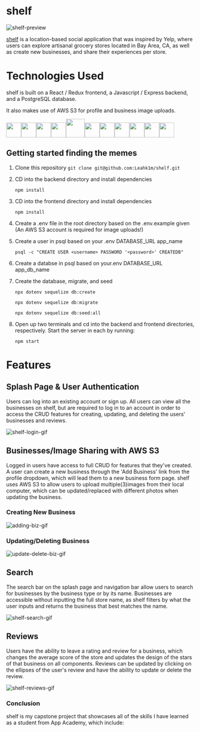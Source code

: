 # shelf
![shelf-preview](https://user-images.githubusercontent.com/86897050/167750993-94f82f82-e720-4bcc-9d16-c44565afa759.jpg)

[shelf](https://shelf-checkout.herokuapp.com/) is a location-based social application that was inspired by Yelp, where users can explore artisanal grocery stores located in Bay Area, CA, as well as create new businesses, and share their experiences per store.

# Technologies Used

shelf is built on a React / Redux frontend, a Javascript / Express backend, and a PostgreSQL database.

It also makes use of AWS S3 for profile and business image uploads.

<img  src="https://cdn.jsdelivr.net/gh/devicons/devicon/icons/javascript/javascript-original.svg"  height=40/><img src="https://cdn.jsdelivr.net/gh/devicons/devicon/icons/react/react-original.svg" height=40/><img src="https://cdn.jsdelivr.net/gh/devicons/devicon/icons/redux/redux-original.svg" height=40/><img src="https://cdn.jsdelivr.net/gh/devicons/devicon/icons/nodejs/nodejs-plain-wordmark.svg" height=40/><img src="https://cdn.jsdelivr.net/gh/devicons/devicon/icons/express/express-original-wordmark.svg" height=50/><img  src="https://cdn.jsdelivr.net/gh/devicons/devicon/icons/postgresql/postgresql-original.svg"  height=40/><img  src="https://cdn.jsdelivr.net/gh/devicons/devicon/icons/sequelize/sequelize-original.svg"  height=40/><img  src="https://cdn.jsdelivr.net/gh/devicons/devicon/icons/css3/css3-original.svg"  height=40/><img  src="https://cdn.jsdelivr.net/gh/devicons/devicon/icons/html5/html5-original.svg"  height=40/><img  src="https://cdn.jsdelivr.net/gh/devicons/devicon/icons/git/git-original.svg"  height=40/><img  src="https://cdn.jsdelivr.net/gh/devicons/devicon/icons/vscode/vscode-original.svg"  height=40/>

## Getting started finding the memes

1. Clone this repository
   ```git clone git@github.com:Leahk1m/shelf.git```

2. CD into the backend directory and install dependencies

    ```npm install```
    
3. CD into the frontend directory and install dependencies

    ```npm install```
    
4.  Create a .env file in the root directory based on the .env.example given (An AWS S3 account is required for image uploads!)
      

5.  Create a user in psql based on your .env DATABASE_URL app_name

    ```psql -c "CREATE USER <username> PASSWORD '<password>' CREATEDB"```

6.  Create a databse in psql based on your.env DATABASE_URL app_db_name

7. Create the database, migrate, and seed

    ```npx dotenv sequelize db:create```

    ```npx dotenv sequelize db:migrate```

    ```npx dotenv sequelize db:seed:all```
    
 8. Open up two terminals and cd into the backend and frontend directories, respectively. Start the server in each by running:

	```npm start```
 
 
 # Features

## Splash Page & User Authentication

Users can log into an existing account or sign up. All users can view all the businesses on shelf, but are required to log in to an account in order to access the CRUD features for creating, updating, and deleting the users' businesses and reviews. 

![shelf-login-gif](https://user-images.githubusercontent.com/86897050/168508087-618244aa-21ab-4e4f-83f2-12e348faf617.gif)


## Businesses/Image Sharing with AWS S3
Logged in users have access to full CRUD for features that they've created. A user can create a new business through the 'Add Business' link from the profile dropdown, which will lead them to a new business form page. shelf uses AWS S3 to allow users to upload multiple(3)images from their local computer, which can be updated/replaced with different photos when updating the business. 

### Creating New Business
![adding-biz-gif](https://user-images.githubusercontent.com/86897050/168509467-8acd2d7d-f690-4f1e-b485-86e69e192a0d.gif)

### Updating/Deleting Business
![update-delete-biz-gif](https://user-images.githubusercontent.com/86897050/168510090-1d197f83-810b-4140-8667-b5430124a369.gif)



## Search
The search bar on the splash page and navigation bar allow users to search for businesses by the business type or by its name. Businesses are accessible without inputting the full store name, as shelf filters by what the user inputs and returns the business that best matches the name. 

![shelf-search-gif](https://user-images.githubusercontent.com/86897050/168510522-964b7453-cc76-4626-8254-fc121429d1f5.gif)

## Reviews
Users have the ability to leave a rating and review for a business, which changes the average score of the store and updates the design of the stars of that business on all components. Reviews can be updated by clicking on the ellipses of the user's review and have the ability to update or delete the review. 

![shelf-reviews-gif](https://user-images.githubusercontent.com/86897050/168511495-eee5d566-9d88-44dd-92fc-85a5a5d64e85.gif)

### Conclusion
shelf is my capstone project that showcases all of the skills I have learned as a student from App Academy, which include:




